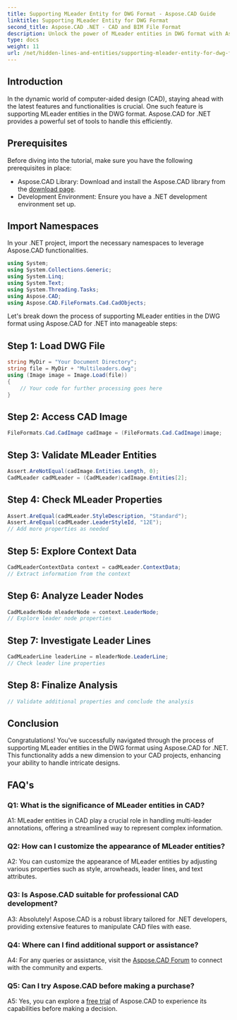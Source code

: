 ```yaml
---
title: Supporting MLeader Entity for DWG Format - Aspose.CAD Guide
linktitle: Supporting MLeader Entity for DWG Format
second_title: Aspose.CAD .NET - CAD and BIM File Format
description: Unlock the power of MLeader entities in DWG format with Aspose.CAD for .NET. Elevate your CAD projects effortlessly.
type: docs
weight: 11
url: /net/hidden-lines-and-entities/supporting-mleader-entity-for-dwg-format/
---
```

## Introduction

In the dynamic world of computer-aided design (CAD), staying ahead with the latest features and functionalities is crucial. One such feature is supporting MLeader entities in the DWG format. Aspose.CAD for .NET provides a powerful set of tools to handle this efficiently.

## Prerequisites

Before diving into the tutorial, make sure you have the following prerequisites in place:

- Aspose.CAD Library: Download and install the Aspose.CAD library from the [download page](https://releases.aspose.com/cad/net/).
- Development Environment: Ensure you have a .NET development environment set up.

## Import Namespaces

In your .NET project, import the necessary namespaces to leverage Aspose.CAD functionalities.

```csharp
using System;
using System.Collections.Generic;
using System.Linq;
using System.Text;
using System.Threading.Tasks;
using Aspose.CAD;
using Aspose.CAD.FileFormats.Cad.CadObjects;
```

Let's break down the process of supporting MLeader entities in the DWG format using Aspose.CAD for .NET into manageable steps:

## Step 1: Load DWG File

```csharp
string MyDir = "Your Document Directory";
string file = MyDir + "Multileaders.dwg";
using (Image image = Image.Load(file))
{
    // Your code for further processing goes here
}
```

## Step 2: Access CAD Image

```csharp
FileFormats.Cad.CadImage cadImage = (FileFormats.Cad.CadImage)image;
```

## Step 3: Validate MLeader Entities

```csharp
Assert.AreNotEqual(cadImage.Entities.Length, 0);
CadMLeader cadMLeader = (CadMLeader)cadImage.Entities[2];
```

## Step 4: Check MLeader Properties

```csharp
Assert.AreEqual(cadMLeader.StyleDescription, "Standard");
Assert.AreEqual(cadMLeader.LeaderStyleId, "12E");
// Add more properties as needed
```

## Step 5: Explore Context Data

```csharp
CadMLeaderContextData context = cadMLeader.ContextData;
// Extract information from the context
```

## Step 6: Analyze Leader Nodes

```csharp
CadMLeaderNode mleaderNode = context.LeaderNode;
// Explore leader node properties
```

## Step 7: Investigate Leader Lines

```csharp
CadMLeaderLine leaderLine = mleaderNode.LeaderLine;
// Check leader line properties
```

## Step 8: Finalize Analysis

```csharp
// Validate additional properties and conclude the analysis
```

## Conclusion

Congratulations! You've successfully navigated through the process of supporting MLeader entities in the DWG format using Aspose.CAD for .NET. This functionality adds a new dimension to your CAD projects, enhancing your ability to handle intricate designs.

## FAQ's

### Q1: What is the significance of MLeader entities in CAD?

A1: MLeader entities in CAD play a crucial role in handling multi-leader annotations, offering a streamlined way to represent complex information.

### Q2: How can I customize the appearance of MLeader entities?

A2: You can customize the appearance of MLeader entities by adjusting various properties such as style, arrowheads, leader lines, and text attributes.

### Q3: Is Aspose.CAD suitable for professional CAD development?

A3: Absolutely! Aspose.CAD is a robust library tailored for .NET developers, providing extensive features to manipulate CAD files with ease.

### Q4: Where can I find additional support or assistance?

A4: For any queries or assistance, visit the [Aspose.CAD Forum](https://forum.aspose.com/c/cad/19) to connect with the community and experts.

### Q5: Can I try Aspose.CAD before making a purchase?

A5: Yes, you can explore a [free trial](https://releases.aspose.com/) of Aspose.CAD to experience its capabilities before making a decision.
